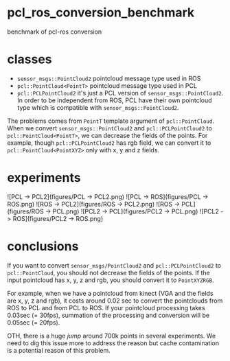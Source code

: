 pcl_ros_conversion_benchmark
============================

benchmark of pcl-ros conversion

# classes
* `sensor_msgs::PointCloud2` pointcloud message type used in ROS
* `pcl::PointCloud<PointT>` pointcloud message type used in PCL
* `pcl::PCLPointCloud2` it's just a PCL version of `sensor_msgs::PointCloud2`. In order to be independent from ROS, PCL have their own pointcloud type
which is compatible with `sensor_msgs::PointCloud2`.

The problems comes from `PointT` template argument of `pcl::PointCloud`. When we convert `sensor_msgs::PointCloud2`
and `pcl::PCLPointCloud2` to `pcl::PointCloud<PointT>`, we can decrease the fields of the points.
For example, though `pcl::PCLPointCloud2` has rgb field, we can convert it to `pcl::PointCloud<PointXYZ>` only
with x, y and z fields.

# experiments

![PCL -> PCL2](figures/PCL -> PCL2.png)
![PCL -> ROS](figures/PCL -> ROS.png)
![ROS -> PCL2](figures/ROS -> PCL2.png)
![ROS -> PCL](figures/ROS -> PCL.png)
![PCL2 -> PCL](figures/PCL2 -> PCL.png)
![PCL2 -> ROS](figures/PCL2 -> ROS.png)

# conclusions
If you want to convert `sensor_msgs/PointCloud2` and `pcl::PCLPointCloud2` to `pcl::PointCloud`, you
should not decrease the fields of the points.
If the input pointcloud has x, y, z and rgb, you should convert it to `PointXYZRGB`.

For example, when we have a pointcloud from kinect (VGA and the fields are x, y, z and rgb),
it costs around 0.02 sec to convert the pointclouds from ROS to PCL and from PCL to ROS.
If your pointcloud processing takes 0.03sec (= 30fps), summation of the processing and conversion will be
0.05sec (= 20fps).

OTH, there is a huge *jump* around 700k points in several experiments. We need to dig this issue more to address
the reason but cache contamination is a potential reason of this problem.
